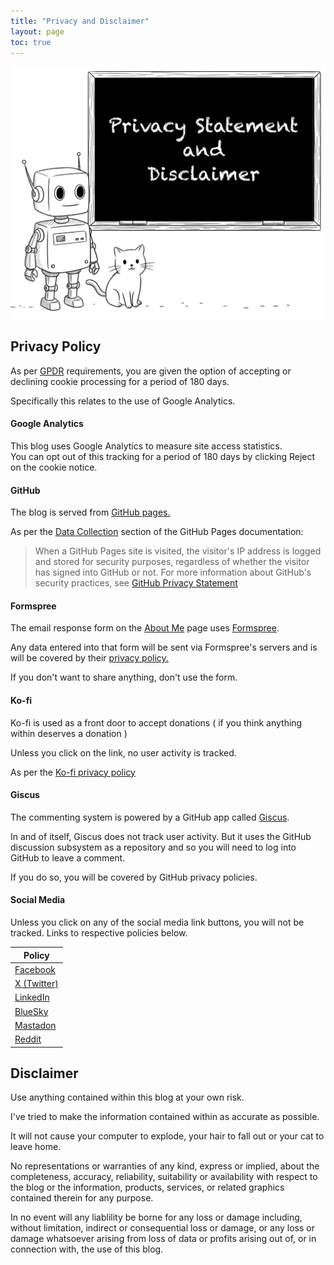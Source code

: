 ```yaml
---
title: "Privacy and Disclaimer"
layout: page
toc: true
---
```


![Talking about Privacy](/assets/images/privacy.png "Talking about Privacy")

## Privacy Policy

As per [GPDR](https://gdpr.eu/cookies/ "GPDR cookies") requirements,  you are given the option of accepting or declining cookie processing for a period of 180 days.

Specifically this relates to the use of Google Analytics.

#### Google Analytics
This blog uses Google Analytics to measure site access statistics.  
You can opt out of this tracking for a period of 180 days by clicking <span class="cookie_button">Reject</span> on the cookie notice.

#### GitHub
The blog is served from [GitHub pages.](https://pages.github.com "GitHub pages")

As per the [Data Collection](https://docs.github.com/en/pages/getting-started-with-github-pages/what-is-github-pages#data-collection "Data Collection") section of the GitHub Pages documentation:

<blockquote>
When a GitHub Pages site is visited, the visitor's IP address is logged and stored for security purposes, regardless of whether the visitor has signed into GitHub or not. 
For more information about GitHub's security practices, see <a href="https://docs.github.com/en/site-policy/privacy-policies/github-general-privacy-statement" alt="GitHub Privacy Statement">GitHub Privacy Statement</a>
</blockquote>

#### Formspree
The email response form on the [About Me](/about) page uses [Formspree](https://formspree.io/ "Formspree").

Any data entered into that form will be sent via Formspree's servers and is will be covered by their [privacy policy.](https://formspree.io/legal/privacy-policy/ "Formspree privacy policy")

If you don't want to share anything,  don't use the form.

#### Ko-fi
Ko-fi is used as a front door to accept donations ( if you think anything within deserves a donation )

Unless you click on the link,  no user activity is tracked.  

As per the [Ko-fi privacy policy](https://more.ko-fi.com/privacy "Ko-fi privacy policy")

#### Giscus
The commenting system is powered by a GitHub app called [Giscus](https://giscus.app "Giscus").

In and of itself, Giscus does not track user activity. But it uses the GitHub discussion subsystem as a repository and so you will need to log into GitHub to leave a comment.

If you do so,  you will be covered by GitHub privacy policies.

#### Social Media

Unless you click on any of the social media link buttons,  you will not be tracked.
Links to respective policies below.

|Policy 
|---
|[Facebook](https://www.facebook.com/privacy/policy/?entry_point=data_policy_redirect&entry=0 "Facebook")  
|[X (Twitter)](https://privacy.x.com/en "X (Twitter)")  
|[LinkedIn](https://www.linkedin.com/legal/privacy-policy "LinkedIn")  
|[BlueSky](https://bsky.social/about/support/privacy-policy "BlueSky")  
|[Mastadon](https://mastodon.social/privacy-policy "Mastadon")   
|[Reddit](https://www.reddit.com/en-us/policies/privacy-policy?rdt=44089 "Reddit")  

## Disclaimer

Use anything contained within this blog at your own risk.

I've tried to make the information contained within as accurate as possible.

It will not cause your computer to explode, your hair to fall out or your cat to leave home.

No representations or warranties of any kind, express or implied, about the completeness, accuracy, reliability, suitability or availability with respect to the blog or the information, products, services, or related graphics contained therein for any purpose.

In no event will any liablility be borne for any loss or damage including, without limitation, indirect or consequential loss or damage, or any loss or damage whatsoever arising from loss of data or profits arising out of, or in connection with, the use of this blog.
